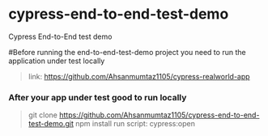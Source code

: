 # cypress-end-to-end-test-demo
Cypress End-to-End test demo

#Before running the end-to-end-test-demo project you need to run the application under test locally
> link: https://github.com/Ahsanmumtaz1105/cypress-realworld-app

### After your app under test good to run locally
> git clone https://github.com/Ahsanmumtaz1105/cypress-end-to-end-test-demo.git
> npm install
> run script: cypress:open 
